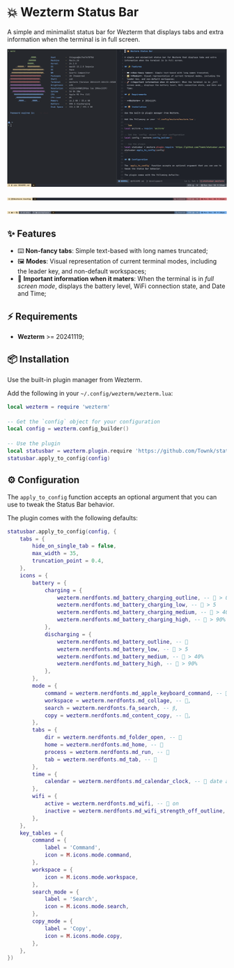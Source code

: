 # 💥 Wezterm Status Bar

A simple and minimalist status bar for Wezterm that displays tabs and extra
information when the terminal is in full screen.

![](https://github.com/Townk/statusbar.wezterm/blob/main/assets/Wezterm%20Status%20Bar.png)

![](https://github.com/Townk/statusbar.wezterm/blob/main/assets/status-bar-leader-key.png)

![](https://github.com/Townk/statusbar.wezterm/blob/main/assets/status-bar-search.png)

## ✨ Features

- ⌨️ **Non-fancy tabs**: Simple text-based with long names truncated;
- 🖼️ **Modes**: Visual representation of current terminal modes, including the
  leader key, and non-default workspaces;
- 🚀 **Important information when it maters**: When the terminal is in _full
  screen mode_, displays the battery level, WiFi connection state, and Date and
  Time;

## ⚡️ Requirements

- **Wezterm** >= 20241119;

## 📦 Installation

Use the built-in plugin manager from Wezterm.

Add the following in your `~/.config/wezterm/wezterm.lua`:

```lua
local wezterm = require 'wezterm'

-- Get the `config` object for your configuration
local config = wezterm.config_builder()

-- Use the plugin
local statusbar = wezterm.plugin.require 'https://github.com/Townk/statusbar.wezterm'
statusbar.apply_to_config(config)
```

## ⚙️ Configuration

The `apply_to_config` function accepts an optional argument that you can use to
tweak the Status Bar behavior.

The plugin comes with the following defaults:

```lua
statusbar.apply_to_config(config, {
    tabs = {
        hide_on_single_tab = false,
        max_width = 35,
        truncation_point = 0.4,
    },
    icons = {
        battery = {
            charging = {
                wezterm.nerdfonts.md_battery_charging_outline, -- 󰢟 > 0
                wezterm.nerdfonts.md_battery_charging_low, -- 󱊤 > 5
                wezterm.nerdfonts.md_battery_charging_medium, -- 󱊥 > 40%
                wezterm.nerdfonts.md_battery_charging_high, -- 󱊦 > 90%
            },
            discharging = {
                wezterm.nerdfonts.md_battery_outline, -- 󰂎
                wezterm.nerdfonts.md_battery_low, -- 󱊡 > 5
                wezterm.nerdfonts.md_battery_medium, -- 󱊢 > 40%
                wezterm.nerdfonts.md_battery_high, -- 󱊣 > 90%
            },
        },
        mode = {
            command = wezterm.nerdfonts.md_apple_keyboard_command, -- 󰘳,
            workspace = wezterm.nerdfonts.md_collage, -- 󰙀,
            search = wezterm.nerdfonts.fa_search, -- ,
            copy = wezterm.nerdfonts.md_content_copy, -- 󰆏,
        },
        tabs = {
            dir = wezterm.nerdfonts.md_folder_open, -- 󰝰
            home = wezterm.nerdfonts.md_home, -- 󰋜
            process = wezterm.nerdfonts.md_run, -- 󰜎
            tab = wezterm.nerdfonts.md_tab, -- 󰓩
        },
        time = {
            calendar = wezterm.nerdfonts.md_calendar_clock, -- 󰃰 date and time
        },
        wifi = {
            active = wezterm.nerdfonts.md_wifi, -- 󰖩 on
            inactive = wezterm.nerdfonts.md_wifi_strength_off_outline, -- 󰤮 off
        },
    },
    key_tables = {
        command = {
            label = 'Command',
            icon = M.icons.mode.command,
        },
        workspace = {
            icon = M.icons.mode.workspace,
        },
        search_mode = {
            label = 'Search',
            icon = M.icons.mode.search,
        },
        copy_mode = {
            label = 'Copy',
            icon = M.icons.mode.copy,
        },
    },
})
```
